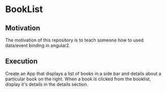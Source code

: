 # BookList

## Motivation
The motivation of this repository is to teach someone how to used data/event
binding in angular2. 

## Execution
Create an App that displays a list of books in a side bar and details about a particular book on the right. When a book is
clicked from the booklist, display it's details in the details section.  
